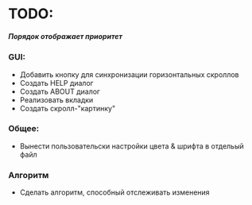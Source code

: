 # TODO:

##### Порядок отображает приоритет

### GUI:
* Добавить кнопку для синхронизации горизонтальных скроллов
* Создать HELP диалог
* Создать ABOUT диалог
* Реализовать вкладки
* Создать скролл-"картинку"

### Общее:
* Вынести пользовательски настройки цвета & шрифта в отдельый файл

### Алгоритм
* Сделать алгоритм, способный отслеживать изменения

